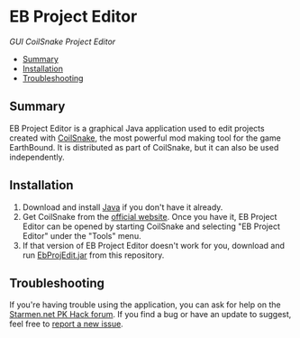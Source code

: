 # EB Project Editor
*GUI CoilSnake Project Editor*


  - [Summary](#summary)
  - [Installation](#installation)
  - [Troubleshooting](#troubleshooting)

## Summary

EB Project Editor is a graphical Java application used to edit projects created with [CoilSnake](https://pk-hack.github.io/CoilSnake/), the most powerful mod making tool for the game EarthBound. It is distributed as part of CoilSnake, but it can also be used independently.

## Installation

1. Download and install [Java](https://java.com/en/download/) if you don't have it already.
2. Get CoilSnake from the [official website](https://pk-hack.github.io/CoilSnake/). Once you have it, EB Project Editor can be opened by starting CoilSnake and selecting "EB Project Editor" under the "Tools" menu.
3. If that version of EB Project Editor doesn't work for you, download and run [EbProjEdit.jar](https://github.com/brentjs0/EbProjEdit/raw/master/EbProjEdit.jar) from this repository.

## Troubleshooting

If you're having trouble using the application, you can ask for help on the [Starmen.net PK Hack forum](https://forum.starmen.net/forum/Community/PKHack/). If you find a bug or have an update to suggest, feel free to [report a new issue](https://github.com/brentjs0/EbProjEdit/issues).